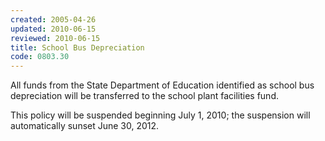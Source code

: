 ```yaml
---
created: 2005-04-26
updated: 2010-06-15
reviewed: 2010-06-15
title: School Bus Depreciation
code: 0803.30
---
```



All funds from the State Department of Education identified as school bus depreciation will be transferred to the
school plant facilities fund.

This policy will be suspended beginning July 1, 2010; the suspension will automatically sunset June 30, 2012.
